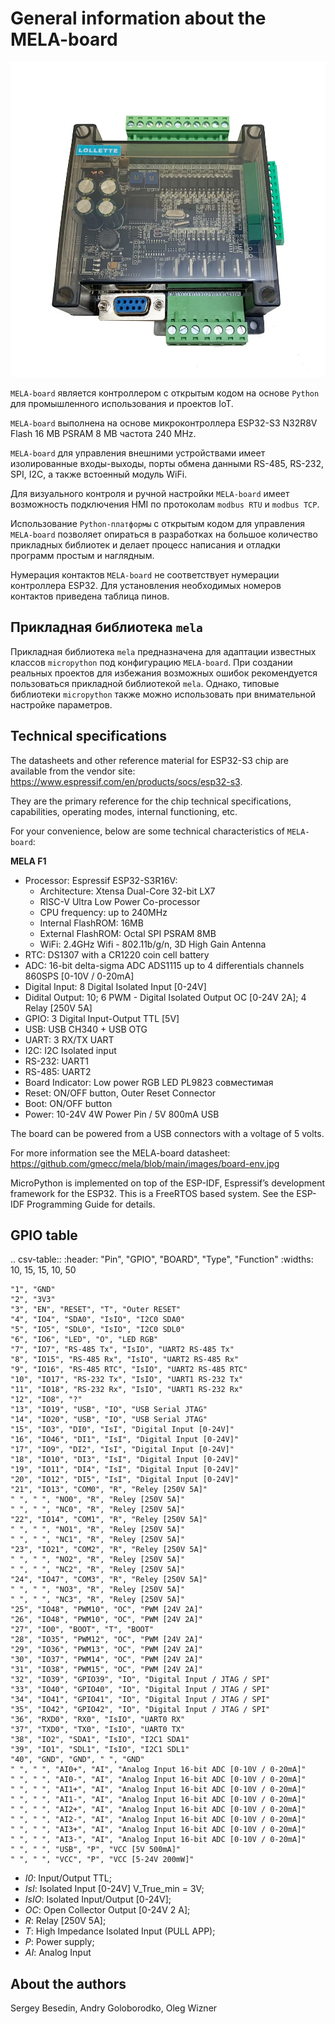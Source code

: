 # General information about the MELA-board

![mela-board](images/mela-board.webp)


``MELA-board`` является контроллером с открытым кодом на основе
``Python`` для промышленного использования и проектов IoT.

``MELA-board`` выполнена на основе микроконтроллера ESP32-S3 N32R8V Flash 16 MB
PSRAM 8 MB частота 240 MHz.

``MELA-board`` для управления внешними устройствами имеет изолированные входы-выходы,
порты обмена данными RS-485, RS-232, SPI, I2C, а также встоенный модуль WiFi.

Для визуального контроля и ручной настройки ``MELA-board`` имеет возможность
подключения HMI по протоколам ``modbus RTU`` и ``modbus TCP``.

Использование ``Python-платформы`` с открытым кодом для управления ``MELA-board``
позволяет опираться в разработках на большое количество прикладных библиотек и
делает процесс написания и отладки программ простым и наглядным.

Нумерация контактов ``MELA-board`` не соответствует нумерации контроллера
ESP32. Для установления необходимых номеров контактов приведена таблица пинов.

## Прикладная библиотека ``mela``

Прикладная библиотека ``mela`` предназначена для адаптации известных классов
``micropython`` под конфигурацию ``MELA-board``. При создании реальных проектов
для избежания возможных ошибок рекомендуется пользоваться прикладной
библиотекой ``mela``. Однако, типовые библиотеки ``micropython`` также можно
использовать при внимательной настройке параметров.

## Technical specifications

The datasheets and other reference material for ESP32-S3 chip are available
from the vendor site: https://www.espressif.com/en/products/socs/esp32-s3.

They are the primary reference for the chip technical specifications, capabilities,
operating modes, internal functioning, etc.

For your convenience, below are some technical characteristics of ``MELA-board``:

**MELA F1**

- Processor: Espressif ESP32-S3R16V:
    - Architecture: Xtensa Dual-Core 32-bit LX7
    - RISC-V Ultra Low Power Co-processor
    - CPU frequency: up to 240MHz
    - Internal FlashROM: 16MB
    - External FlashROM: Octal SPI PSRAM 8MB
    - WiFi: 2.4GHz Wifi - 802.11b/g/n, 3D High Gain Antenna
- RTC: DS1307 with a CR1220 coin cell battery
- ADC: 16-bit delta-sigma ADC ADS1115 up to 4 differentials channels 860SPS [0-10V / 0-20mA]
- Digital Input: 8 Digital Isolated Input [0-24V]
- Didital Output: 10; 6 PWM - Digital Isolated Output OC [0-24V 2A]; 4 Relay [250V 5A]
- GPIO: 3 Digital Input-Output TTL [5V]
- USB: USB CH340 + USB OTG 
- UART: 3 RX/TX UART
- I2C: I2C Isolated input
- RS-232: UART1
- RS-485: UART2
- Board Indicator: Low power RGB LED PL9823 совместимая
- Reset: ON/OFF button, Outer Reset Connector
- Boot: ON/OFF button
- Power: 10-24V 4W Power Pin / 5V 800mA USB

The board can be powered from a USB connectors with a voltage of 5 volts.

For more information see the MELA-board datasheet:
https://github.com/gmecc/mela/blob/main/images/board-env.jpg

MicroPython is implemented on top of the ESP-IDF, Espressif’s development framework for the ESP32.
This is a FreeRTOS based system. See the ESP-IDF Programming Guide for details.

## GPIO table

.. csv-table:: 
    :header: "Pin", "GPIO", "BOARD", "Type", "Function"
    :widths: 10, 15, 15, 10, 50

    "1", "GND"
    "2", "3V3"
    "3", "EN", "RESET", "T", "Outer RESET"
    "4", "IO4", "SDA0", "IsIO", "I2C0 SDA0"
    "5", "IO5", "SDL0", "IsIO", "I2C0 SDL0"
    "6", "IO6", "LED", "O", "LED RGB"
    "7", "IO7", "RS-485 Tx", "IsIO", "UART2 RS-485 Tx"
    "8", "IO15", "RS-485 Rx", "IsIO", "UART2 RS-485 Rx"
    "9", "IO16", "RS-485 RTC", "IsIO", "UART2 RS-485 RTC"
    "10", "IO17", "RS-232 Tx", "IsIO", "UART1 RS-232 Tx"
    "11", "IO18", "RS-232 Rx", "IsIO", "UART1 RS-232 Rx"
    "12", "IO8", "?"
    "13", "IO19", "USB", "IO", "USB Serial JTAG"
    "14", "IO20", "USB", "IO", "USB Serial JTAG"
    "15", "IO3", "DI0", "IsI", "Digital Input [0-24V]"
    "16", "IO46", "DI1", "IsI", "Digital Input [0-24V]"
    "17", "IO9", "DI2", "IsI", "Digital Input [0-24V]"
    "18", "IO10", "DI3", "IsI", "Digital Input [0-24V]"
    "19", "IO11", "DI4", "IsI", "Digital Input [0-24V]"
    "20", "IO12", "DI5", "IsI", "Digital Input [0-24V]"
    "21", "IO13", "COM0", "R", "Reley [250V 5A]"
    " ", " ", "NO0", "R", "Reley [250V 5A]"
    " ", " ", "NC0", "R", "Reley [250V 5A]"
    "22", "IO14", "COM1", "R", "Reley [250V 5A]"
    " ", " ", "NO1", "R", "Reley [250V 5A]"
    " ", " ", "NC1", "R", "Reley [250V 5A]"
    "23", "IO21", "COM2", "R", "Reley [250V 5A]"
    " ", " ", "NO2", "R", "Reley [250V 5A]"
    " ", " ", "NC2", "R", "Reley [250V 5A]"
    "24", "IO47", "COM3", "R", "Reley [250V 5A]"
    " ", " ", "NO3", "R", "Reley [250V 5A]"
    " ", " ", "NC3", "R", "Reley [250V 5A]"
    "25", "IO48", "PWM10", "OC", "PWM [24V 2A]"
    "26", "IO48", "PWM10", "OC", "PWM [24V 2A]"
    "27", "IO0", "BOOT", "T", "BOOT"
    "28", "IO35", "PWM12", "OC", "PWM [24V 2A]"
    "29", "IO36", "PWM13", "OC", "PWM [24V 2A]"
    "30", "IO37", "PWM14", "OC", "PWM [24V 2A]"
    "31", "IO38", "PWM15", "OC", "PWM [24V 2A]"
    "32", "IO39", "GPIO39", "IO", "Digital Input / JTAG / SPI"
    "33", "IO40", "GPIO40", "IO", "Digital Input / JTAG / SPI"
    "34", "IO41", "GPIO41", "IO", "Digital Input / JTAG / SPI"
    "35", "IO42", "GPIO42", "IO", "Digital Input / JTAG / SPI"
    "36", "RXD0", "RX0", "IsIO", "UART0 RX"
    "37", "TXD0", "TX0", "IsIO", "UART0 TX"
    "38", "IO2", "SDA1", "IsIO", "I2C1 SDA1"
    "39", "IO1", "SDL1", "IsIO", "I2C1 SDL1"
    "40", "GND", "GND", " ", "GND"
    " ", " ", "AI0+", "AI", "Analog Input 16-bit ADC [0-10V / 0-20mA]"
    " ", " ", "AI0-", "AI", "Analog Input 16-bit ADC [0-10V / 0-20mA]"
    " ", " ", "AI1+", "AI", "Analog Input 16-bit ADC [0-10V / 0-20mA]"
    " ", " ", "AI1-", "AI", "Analog Input 16-bit ADC [0-10V / 0-20mA]"
    " ", " ", "AI2+", "AI", "Analog Input 16-bit ADC [0-10V / 0-20mA]"
    " ", " ", "AI2-", "AI", "Analog Input 16-bit ADC [0-10V / 0-20mA]"
    " ", " ", "AI3+", "AI", "Analog Input 16-bit ADC [0-10V / 0-20mA]"
    " ", " ", "AI3-", "AI", "Analog Input 16-bit ADC [0-10V / 0-20mA]"
    " ", " ", "USB", "P", "VCC [5V 500mA]"
    " ", " ", "VCC", "P", "VCC [5-24V 200mW]"


* *I0*: Input/Output TTL;
* *IsI*: Isolated Input [0-24V] V_True_min = 3V;
* *IsIO*: Isolated Input/Output [0-24V];
* *OC*: Open Collector Output [0-24V 2 A];
* *R*: Relay [250V 5A];
* *T*: High Impedance Isolated Input (PULL APP);
* *P*: Power supply;
* *AI*: Analog Input

## About the authors

Sergey Besedin, Andry Goloborodko, Oleg Wizner
